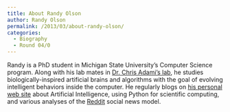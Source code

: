 ```yaml
---
title: About Randy Olson
author: Randy Olson
permalink: /2013/03/about-randy-olson/
categories:
  - Biography
  - Round 04/0
---
```

Randy is a PhD student in Michigan State University&#8217;s Computer Science program. Along with his lab mates in <a href="http://adamilab.msu.edu/" target="_blank">Dr. Chris Adami&#8217;s lab</a>, he studies biologically-inspired artificial brains and algorithms with the goal of evolving intelligent behaviors inside the computer. He regularly blogs on <a href="http://www.randalolson.com/blog/" target="_blank">his personal web site</a> about Artificial Intelligence, using Python for scientific computing, and various analyses of the <a href="http://www.reddit.com" target="_blank">Reddit</a> social news model.
